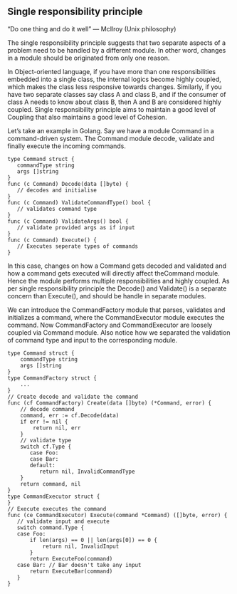 ## Single responsibility principle
“Do one thing and do it well” — McIlroy (Unix philosophy)

The single responsibility principle suggests that two separate aspects of a problem need to be handled by a different module. In other word, changes in a module should be originated from only one reason.

In Object-oriented language, if you have more than one responsibilities embedded into a single class, the internal logics become highly coupled, which makes the class less responsive towards changes. Similarly, if you have two separate classes say class A and class B, and if the consumer of class A needs to know about class B, then A and B are considered highly coupled. Single responsibility principle aims to maintain a good level of Coupling that also maintains a good level of Cohesion.

Let’s take an example in Golang. Say we have a module Command in a command-driven system. The Command module decode, validate and finally execute the incoming commands.

```
type Command struct {
   commandType string 
   args []string
}
func (c Command) Decode(data []byte) {
   // decodes and initialise
}
func (c Command) ValidateCommandType() bool {
   // validates command type
}
func (c Command) ValidateArgs() bool {
   // validate provided args as if input
}
func (c Command) Execute() {
   // Executes seperate types of commands 
}
```

In this case, changes on how a Command gets decoded and validated and how a command gets executed will directly affect theCommand module. Hence the module performs multiple responsibilities and highly coupled. As per single responsibility principle the Decode() and Validate() is a separate concern than Execute(), and should be handle in separate modules.

We can introduce the CommandFactory module that parses, validates and initializes a command, where the CommandExecutor module executes the command. Now CommandFactory and CommandExecutor are loosely coupled via Command module. Also notice how we separated the validation of command type and input to the corresponding module.

```
type Command struct {
    commandType string 
    args []string
}
type CommandFactory struct {
    ...
}
// Create decode and validate the command
func (cf CommandFactory) Create(data []byte) (*Command, error) {
    // decode command
    command, err := cf.Decode(data)
    if err != nil {
        return nil, err
    }
    // validate type
    switch cf.Type { 
       case Foo:
       case Bar:
       default:
          return nil, InvalidCommandType    
    }
    return command, nil
}
type CommandExecutor struct {
}
// Execute executes the command 
func (ce CommandExecutor) Execute(command *Command) ([]byte, error) {
   // validate input and execute 
   switch command.Type {
   case Foo: 
       if len(args) == 0 || len(args[0]) == 0 {
           return nil, InvalidInput
       }
       return ExecuteFoo(command)
   case Bar: // Bar doesn't take any input
       return ExecuteBar(command)
   }
}
```